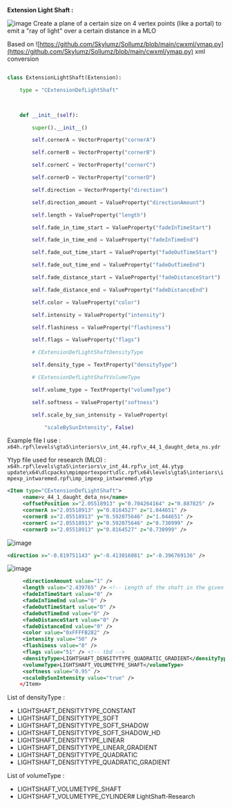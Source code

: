 **Extension Light Shaft :**

![image](https://user-images.githubusercontent.com/12967235/194576246-bf5a261a-d215-4a50-9ce6-99f020843322.png)
Create a plane of a certain size on 4 vertex points (like a portal) to emit a "ray of light" over a certain distance in a MLO

Based on ![https://github.com/Skylumz/Sollumz/blob/main/cwxml/ymap.py](https://github.com/Skylumz/Sollumz/blob/main/cwxml/ymap.py) xml conversion

```python

class ExtensionLightShaft(Extension):

    type = "CExtensionDefLightShaft"

  

    def __init__(self):

        super().__init__()

        self.cornerA = VectorProperty("cornerA")

        self.cornerB = VectorProperty("cornerB")

        self.cornerC = VectorProperty("cornerC")

        self.cornerD = VectorProperty("cornerD")

        self.direction = VectorProperty("direction")

        self.direction_amount = ValueProperty("directionAmount")

        self.length = ValueProperty("length")

        self.fade_in_time_start = ValueProperty("fadeInTimeStart")

        self.fade_in_time_end = ValueProperty("fadeInTimeEnd")

        self.fade_out_time_start = ValueProperty("fadeOutTimeStart")

        self.fade_out_time_end = ValueProperty("fadeOutTimeEnd")

        self.fade_distance_start = ValueProperty("fadeDistanceStart")

        self.fade_distance_end = ValueProperty("fadeDistanceEnd")

        self.color = ValueProperty("color")

        self.intensity = ValueProperty("intensity")

        self.flashiness = ValueProperty("flashiness")

        self.flags = ValueProperty("flags")

        # CExtensionDefLightShaftDensityType

        self.density_type = TextProperty("densityType")

        # CExtensionDefLightShaftVolumeType

        self.volume_type = TextProperty("volumeType")

        self.softness = ValueProperty("softness")

        self.scale_by_sun_intensity = ValueProperty(

            "scaleBySunIntensity", False)

```

Example file I use :
`x64h.rpf\levels\gta5\interiors\v_int_44.rpf\v_44_1_daught_deta_ns.ydr`

Ytyp file used for research (MLO) :
`x64h.rpf\levels\gta5\interiors\v_int_44.rpf\v_int_44.ytyp`
`update\x64\dlcpacks\mpimportexport\dlc.rpf\x64\levels\gta5\interiors\impexp_intwaremed.rpf\imp_impexp_intwaremed.ytyp`

```xml
<Item type="CExtensionDefLightShaft">
     <name>v_44_1_daught_deta_ns</name>
     <offsetPosition x="2.05518913" y="0.704264164" z="0.887825" />
     <cornerA x="2.05518913" y="0.8164527" z="1.044651" />
     <cornerB x="2.05518913" y="0.592075646" z="1.044651" />
     <cornerC x="2.05518913" y="0.592075646" z="0.730999" />
     <cornerD x="2.05518913" y="0.8164527" z="0.730999" />
 ```
 
![image](https://user-images.githubusercontent.com/12967235/194576352-589eabfe-6480-4fff-b019-ac7fd02ea5aa.png)

```xml
<direction x="-0.819751143" y="-0.413016081" z="-0.396769136" />
```

![image](https://user-images.githubusercontent.com/12967235/194576388-6d405edb-e3c0-426c-ba78-218425dc54c6.png)
```xml
     <directionAmount value="1" />
     <length value="2.439765" /> <!-- Length of the shaft in the given direction -->
     <fadeInTimeStart value="0" />
     <fadeInTimeEnd value="0" />
     <fadeOutTimeStart value="0" />
     <fadeOutTimeEnd value="0" />
     <fadeDistanceStart value="0" />
     <fadeDistanceEnd value="0" />
     <color value="0xFFFFB282" />
     <intensity value="50" />
     <flashiness value="0" />
     <flags value="51" /> <!-- tbd -->
     <densityType>LIGHTSHAFT_DENSITYTYPE_QUADRATIC_GRADIENT</densityType>
     <volumeType>LIGHTSHAFT_VOLUMETYPE_SHAFT</volumeType>
     <softness value="0.95" />
     <scaleBySunIntensity value="true" />
    </Item>
```

List of densityType :
- LIGHTSHAFT_DENSITYTYPE_CONSTANT
- LIGHTSHAFT_DENSITYTYPE_SOFT
- LIGHTSHAFT_DENSITYTYPE_SOFT_SHADOW
- LIGHTSHAFT_DENSITYTYPE_SOFT_SHADOW_HD
- LIGHTSHAFT_DENSITYTYPE_LINEAR
- LIGHTSHAFT_DENSITYTYPE_LINEAR_GRADIENT
- LIGHTSHAFT_DENSITYTYPE_QUADRATIC
- LIGHTSHAFT_DENSITYTYPE_QUADRATIC_GRADIENT

List of volumeType :

- LIGHTSHAFT_VOLUMETYPE_SHAFT
- LIGHTSHAFT_VOLUMETYPE_CYLINDER# LightShaft-Research
